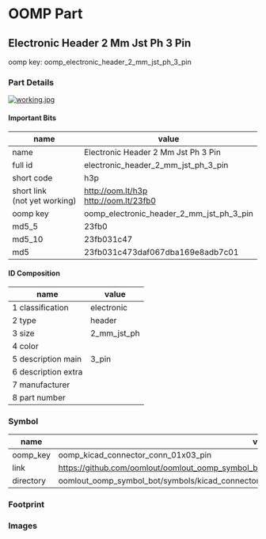 # OOMP Part  
## Electronic Header 2 Mm Jst Ph 3 Pin  
  
oomp key: oomp_electronic_header_2_mm_jst_ph_3_pin  
  
### Part Details  
  
[![working.jpg](working_600.jpg)](working.jpg)  
  
#### Important Bits  
| name | value | 
| --- | --- | 
| name | Electronic Header 2 Mm Jst Ph 3 Pin | 
| full id | electronic_header_2_mm_jst_ph_3_pin | 
| short code | h3p | 
| short link<br>(not yet working) | http://oom.lt/h3p<br>http://oom.lt/23fb0 | 
| oomp key | oomp_electronic_header_2_mm_jst_ph_3_pin | 
| md5_5 | 23fb0 | 
| md5_10 | 23fb031c47 | 
| md5 | 23fb031c473daf067dba169e8adb7c01 | 
#### ID Composition  
| name | value | 
| --- | --- | 
| 1 classification | electronic | 
| 2 type | header | 
| 3 size | 2_mm_jst_ph | 
| 4 color |  | 
| 5 description main | 3_pin | 
| 6 description extra |  | 
| 7 manufacturer |  | 
| 8 part number |  | 
### Symbol  
| name | value | 
| --- | --- | 
| oomp_key | oomp_kicad_connector_conn_01x03_pin | 
| link | https://github.com/oomlout/oomlout_oomp_symbol_bot/tree/main/symbols/kicad_connector_conn_01x03_pin | 
| directory | oomlout_oomp_symbol_bot/symbols/kicad_connector_conn_01x03_pin//working/working.kicad_sym | 
### Footprint  
### Images  
